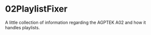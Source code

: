 # 02PlaylistFixer
A little collection of information regarding the AGPTEK A02 and how it handles playlists.
